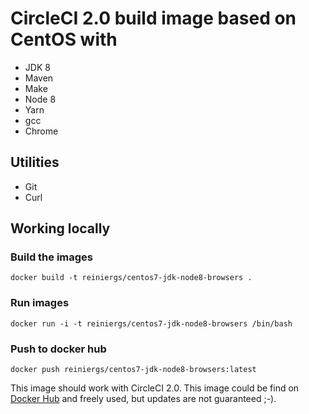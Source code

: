 # CircleCI 2.0 build image based on CentOS with

 - JDK 8
 - Maven
 - Make
 - Node 8
 - Yarn
 - gcc
 - Chrome

## Utilities

- Git
- Curl

## Working locally 

### Build the images
```
docker build -t reiniergs/centos7-jdk-node8-browsers .
```

### Run images 
```
docker run -i -t reiniergs/centos7-jdk-node8-browsers /bin/bash
```

### Push to docker hub
```
docker push reiniergs/centos7-jdk-node8-browsers:latest
```


This image should work with CircleCI 2.0. This image could be find on [Docker Hub](https://hub.docker.com/r/reiniergs/centos7-jdk-node8-browsers/) and freely used, but updates are not guaranteed ;-).
